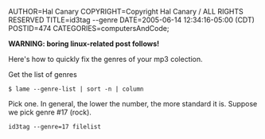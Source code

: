 AUTHOR=Hal Canary
COPYRIGHT=Copyright Hal Canary / ALL RIGHTS RESERVED
TITLE=id3tag --genre
DATE=2005-06-14 12:34:16-05:00 (CDT)
POSTID=474
CATEGORIES=computersAndCode;

**WARNING: boring linux-related post follows!**

Here's how to quickly fix the genres of your mp3 colection.

Get the list of genres

    
    $ lame --genre-list | sort -n | column
    

Pick one. In general, the lower the number, the more standard it is. Suppose we pick genre #17 (rock).

    
    id3tag --genre=17 filelist
